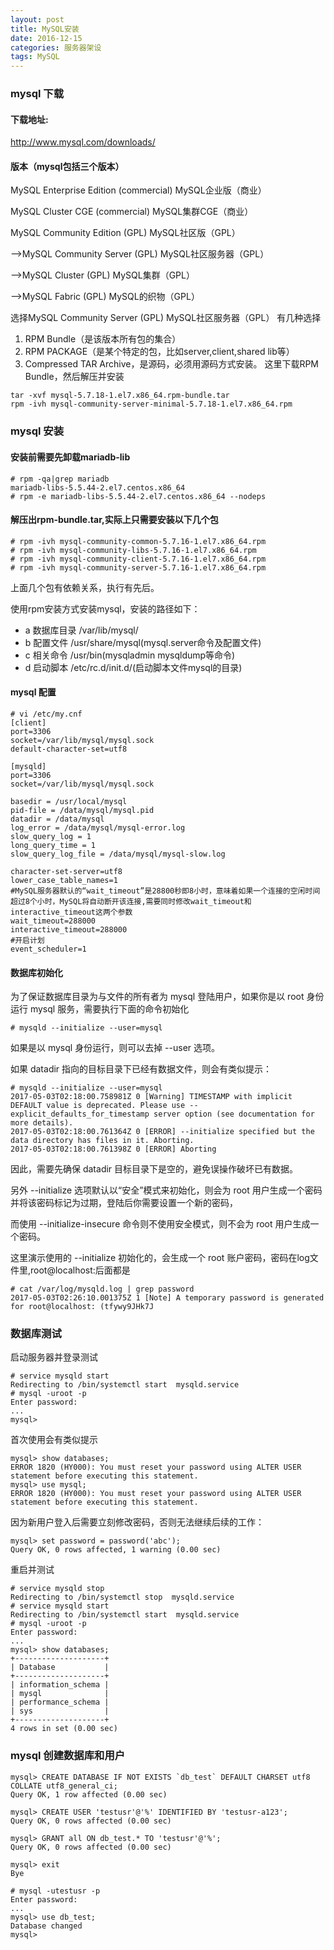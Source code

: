 ```yaml
---
layout: post
title: MySQL安装
date: 2016-12-15
categories: 服务器架设
tags: MySQL
---
```


### mysql 下载
#### 下载地址:
http://www.mysql.com/downloads/

#### 版本（mysql包括三个版本）

MySQL Enterprise Edition (commercial) MySQL企业版（商业）

MySQL Cluster CGE (commercial) MySQL集群CGE（商业）

MySQL Community Edition (GPL) MySQL社区版（GPL）

-->MySQL Community Server (GPL) MySQL社区服务器（GPL）

-->MySQL Cluster (GPL) MySQL集群（GPL）

-->MySQL Fabric (GPL) MySQL的织物（GPL）

选择MySQL Community Server (GPL) MySQL社区服务器（GPL）
有几种选择

1. RPM Bundle（是该版本所有包的集合）
2. RPM PACKAGE（是某个特定的包，比如server,client,shared lib等）
3. Compressed TAR Archive，是源码，必须用源码方式安装。
这里下载RPM Bundle，然后解压并安装

```
tar -xvf mysql-5.7.18-1.el7.x86_64.rpm-bundle.tar
rpm -ivh mysql-community-server-minimal-5.7.18-1.el7.x86_64.rpm
```
### mysql 安装
#### 安装前需要先卸载mariadb-lib

```
# rpm -qa|grep mariadb
mariadb-libs-5.5.44-2.el7.centos.x86_64
# rpm -e mariadb-libs-5.5.44-2.el7.centos.x86_64 --nodeps
```
#### 解压出rpm-bundle.tar,实际上只需要安装以下几个包
```
# rpm -ivh mysql-community-common-5.7.16-1.el7.x86_64.rpm
# rpm -ivh mysql-community-libs-5.7.16-1.el7.x86_64.rpm
# rpm -ivh mysql-community-client-5.7.16-1.el7.x86_64.rpm
# rpm -ivh mysql-community-server-5.7.16-1.el7.x86_64.rpm
```
上面几个包有依赖关系，执行有先后。

使用rpm安装方式安装mysql，安装的路径如下：

* a 数据库目录 /var/lib/mysql/
* b 配置文件 /usr/share/mysql(mysql.server命令及配置文件)
* c 相关命令 /usr/bin(mysqladmin mysqldump等命令)
* d 启动脚本 /etc/rc.d/init.d/(启动脚本文件mysql的目录)

#### mysql 配置

```
# vi /etc/my.cnf
[client]
port=3306
socket=/var/lib/mysql/mysql.sock
default-character-set=utf8

[mysqld]
port=3306
socket=/var/lib/mysql/mysql.sock

basedir = /usr/local/mysql
pid-file = /data/mysql/mysql.pid
datadir = /data/mysql
log_error = /data/mysql/mysql-error.log
slow_query_log = 1
long_query_time = 1
slow_query_log_file = /data/mysql/mysql-slow.log

character-set-server=utf8
lower_case_table_names=1
#MySQL服务器默认的“wait_timeout”是28800秒即8小时，意味着如果一个连接的空闲时间超过8个小时，MySQL将自动断开该连接,需要同时修改wait_timeout和interactive_timeout这两个参数
wait_timeout=288000
interactive_timeout=288000
#开启计划
event_scheduler=1
```

#### 数据库初始化
为了保证数据库目录为与文件的所有者为 mysql 登陆用户，如果你是以 root 身份运行 mysql 服务，需要执行下面的命令初始化

```
# mysqld --initialize --user=mysql
```
如果是以 mysql 身份运行，则可以去掉 --user 选项。

如果 datadir 指向的目标目录下已经有数据文件，则会有类似提示：

```
# mysqld --initialize --user=mysql
2017-05-03T02:18:00.758981Z 0 [Warning] TIMESTAMP with implicit DEFAULT value is deprecated. Please use --explicit_defaults_for_timestamp server option (see documentation for more details).
2017-05-03T02:18:00.761364Z 0 [ERROR] --initialize specified but the data directory has files in it. Aborting.
2017-05-03T02:18:00.761398Z 0 [ERROR] Aborting
```
因此，需要先确保 datadir 目标目录下是空的，避免误操作破坏已有数据。

另外 --initialize 选项默认以“安全”模式来初始化，则会为 root 用户生成一个密码并将该密码标记为过期，登陆后你需要设置一个新的密码，

而使用 --initialize-insecure 命令则不使用安全模式，则不会为 root 用户生成一个密码。

这里演示使用的 --initialize 初始化的，会生成一个 root 账户密码，密码在log文件里,root@localhost:后面都是

```
# cat /var/log/mysqld.log | grep password
2017-05-03T02:26:10.001375Z 1 [Note] A temporary password is generated for root@localhost: (tfywy9JHk7J
```

### 数据库测试
启动服务器并登录测试

```
# service mysqld start
Redirecting to /bin/systemctl start  mysqld.service
# mysql -uroot -p      
Enter password: 
...
mysql>
```
首次使用会有类似提示

```
mysql> show databases;
ERROR 1820 (HY000): You must reset your password using ALTER USER statement before executing this statement.
mysql> use mysql;
ERROR 1820 (HY000): You must reset your password using ALTER USER statement before executing this statement.
```
因为新用户登入后需要立刻修改密码，否则无法继续后续的工作：

```
mysql> set password = password('abc');
Query OK, 0 rows affected, 1 warning (0.00 sec)
```
重启并测试

```
# service mysqld stop
Redirecting to /bin/systemctl stop  mysqld.service
# service mysqld start
Redirecting to /bin/systemctl start  mysqld.service
# mysql -uroot -p      
Enter password: 
...
mysql> show databases;
+--------------------+
| Database           |
+--------------------+
| information_schema |
| mysql              |
| performance_schema |
| sys                |
+--------------------+
4 rows in set (0.00 sec)

```

### mysql 创建数据库和用户

```
mysql> CREATE DATABASE IF NOT EXISTS `db_test` DEFAULT CHARSET utf8 COLLATE utf8_general_ci;
Query OK, 1 row affected (0.00 sec)

mysql> CREATE USER 'testusr'@'%' IDENTIFIED BY 'testusr-a123';
Query OK, 0 rows affected (0.00 sec)

mysql> GRANT all ON db_test.* TO 'testusr'@'%';
Query OK, 0 rows affected (0.00 sec)

mysql> exit
Bye

# mysql -utestusr -p
Enter password: 
...
mysql> use db_test;
Database changed
mysql>
```